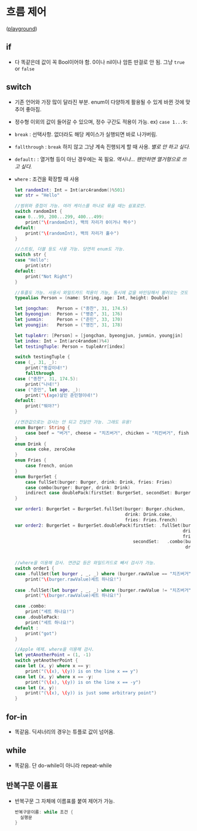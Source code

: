 # 흐름 제어
([playground](5_ControlFlow.playground))

## if
- 다 똑같은데 값이 꼭 Bool이어야 함. 0이나 nil이나 암튼 딴걸로 안 됨. 그냥 `true` or `false`

## switch
- 기존 언어와 가장 많이 달라진 부분. enum이 다양하게 활용될 수 있게 바뀐 것에 맞추어 좋아짐.
- 정수형 이외의 값이 들어갈 수 있으며, 정수 구간도 적용이 가능. ex) `case 1...9:`
- `break` : 선택사항. 없더라도 해당 케이스가 실행되면 바로 나가버림.
- `fallthrough` : `break` 하지 않고 그냥 계속 진행되게 할 때 사용. *별로 안 하고 싶다.*
- `default:` : 열거형 등이 아닌 경우에는 꼭 필요. *역시나... 왠만하면 열거형으로 쓰고 싶다.*
- `where` : 조건을 확장할 때 사용
	
	```swift
	let randomInt: Int = Int(arc4random()%501)
	var str = "Hello"
	
	//범위와 중첩이 가능. 여러 케이스를 하나로 묶을 때는 쉼표로만.
	switch randomInt {
	case 0...99, 200...299, 400...499:
	    print("\(randomInt), 백의 자리가 0이거나 짝수")
	default:
	    print("\(randomInt), 백의 자리가 홀수")
	}
	
	//스트링, 더블 등도 사용 가능. 당연히 enum도 가능.
	switch str {
	case "Hello":
	    print(str)
	default:
	    print("Not Right")
	}
	
	//튜플도 가능. 사용시 와일드카드 적용이 가능, 동시에 값을 바인딩해서 불러오는 것도 가능.
	typealias Person = (name: String, age: Int, height: Double)
	
	let jongchan:   Person = ("종찬", 31, 174.5)
	let byeongjun:  Person = ("병준", 31, 176)
	let junmin:     Person = ("준민", 33, 170)
	let youngjin:   Person = ("영진", 31, 178)
	
	let tupleArr: [Person] = [jongchan, byeongjun, junmin, youngjin]
	let index: Int = Int(arc4random()%4)
	let testingTuple: Person = tupleArr[index]
	
	switch testingTuple {
	case (_, 31, _):
	    print("동갑이네!")
	    fallthrough
	case ("종찬", 31, 174.5):
	    print("나네!")
	case ("준민", let age, _):
	    print("\(age)살인 준민형이네!")
	default:
	    print("뭐야?")
	}
	
	//연관값으로는 검사는 안 되고 전달만 가능. 그래도 유용!
	enum Burger: String {
	    case beef = "버거", cheese = "치즈버거", chicken = "치킨버거", fish = "생선버거"
	}
	enum Drink {
	    case coke, zeroCoke
	}
	enum Fries {
	    case french, onion
	}
	enum BurgerSet {
	    case fullSet(burger: Burger, drink: Drink, fries: Fries)
	    case combo(burger: Burger, drink: Drink)
	    indirect case doublePack(firstSet: BurgerSet, secondSet: BurgerSet)
	}
	
	var order1: BurgerSet = BurgerSet.fullSet(burger: Burger.chicken,
	                                          drink: Drink.coke,
	                                          fries: Fries.french)
	var order2: BurgerSet = BurgerSet.doublePack(firstSet: .fullSet(burger: .chicken,
	                                                                drink: .zeroCoke,
	                                                                fries: .onion),
	                                             secondSet:   .combo(burger: .cheese,
	                                                                 drink: .coke))
	
	
	//where을 이용해 검사. 연관값 등은 와일드카드로 빼서 검사가 가능.
	switch order1 {
	case .fullSet(let burger , _, _) where (burger.rawValue == "치즈버거") :
	    print("\(burger.rawValue)세트 하나요!")
	    
	case .fullSet(let burger , _, _) where (burger.rawValue != "치즈버거") :
	    print("\(burger.rawValue)세트 하나요!")
	
	case .combo:
	    print("세트 하나요!")
	case .doublePack:
	    print("세트 하나요!")
	default :
	    print("got")
	}
	
	//Apple 예제. where을 이용해 검사.
	let yetAnotherPoint = (1, -1)
	switch yetAnotherPoint {
	case let (x, y) where x == y:
	    print("(\(x), \(y)) is on the line x == y")
	case let (x, y) where x == -y:
	    print("(\(x), \(y)) is on the line x == -y")
	case let (x, y):
	    print("(\(x), \(y)) is just some arbitrary point")
	}
	
	```
	
## for-in
- 똑같음. 딕셔너리의 경우는 튜플로 값이 넘어옴.

## while
- 똑같음. 단 do-while이 아니라 repeat-while

## 반복구문 이름표
- 반복구문 그 자체에 이름표를 붙여 제어가 가능.

  ```swift
  반복구문이름: while 조건 {
    실행문
  }
  ```
